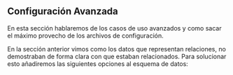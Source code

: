 ## Configuración Avanzada
En esta sección hablaremos de los casos de uso avanzados y como sacar el máximo provecho de los archivos de configuración.

En la sección anterior vimos como los datos que representan relaciones, no demostraban de forma clara con que estaban relacionados. Para solucionar esto añadiremos las siguientes opciones al esquema de datos: 